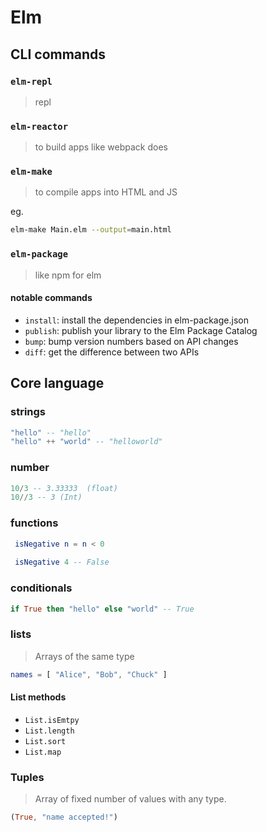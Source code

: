 # Elm


## CLI commands

### `elm-repl` 
> repl


### `elm-reactor` 
> to build apps like webpack does


### `elm-make` 
> to compile apps into HTML and JS

eg.
```sh
elm-make Main.elm --output=main.html
```

### `elm-package`
> like npm for elm

#### notable commands

- `install`: install the dependencies in elm-package.json
- `publish`: publish your library to the Elm Package Catalog
- `bump`: bump version numbers based on API changes
- `diff`: get the difference between two APIs

## Core language

### strings
```elm
"hello" -- "hello"
"hello" ++ "world" -- "helloworld"
```

### number
```elm
10/3 -- 3.33333  (float)
10//3 -- 3 (Int)
```

### functions
```elm
 isNegative n = n < 0
 
 isNegative 4 -- False
```

### conditionals
```elm
if True then "hello" else "world" -- True
```

### lists
> Arrays of the same type

```elm
names = [ "Alice", "Bob", "Chuck" ]
```

#### List methods
- `List.isEmtpy`
- `List.length`
- `List.sort`
- `List.map`

### Tuples

> Array of fixed number of values with any type.

```elm
(True, "name accepted!")
```





